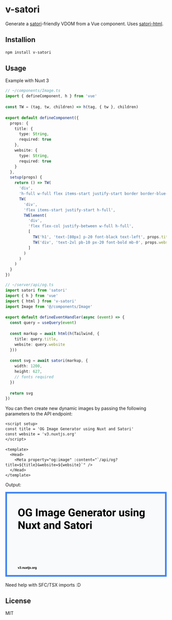 # v-satori

Generate a [satori](https://github.com/vercel/satori)-friendly VDOM from a Vue component. Uses [satori-html](https://github.com/natemoo-re/satori-html).

## Installion

```bash
npm install v-satori
```

## Usage

Example with Nuxt 3

```ts
// ~/components/Image.ts
import { defineComponent, h } from 'vue'

const TW = (tag, tw, children) => h(tag, { tw }, children)

export default defineComponent({
  props: {
    title: {
      type: String,
      required: true
    },
    website: {
      type: String,
      required: true
    }
  },
  setup(props) {
    return () => TW(
      'div',
      'h-full w-full flex items-start justify-start border border-blue-500 border-[12px] bg-gray-50',
      TW(
        'div',
        'flex items-start justify-start h-full',
        TWElement(
          'div',
          'flex flex-col justify-between w-full h-full',
          [
            TW('h1', 'text-[80px] p-20 font-black text-left', props.title),
            TW('div', 'text-2xl pb-10 px-20 font-bold mb-0', props.website)
          ]
        )
      )
    )
  }
})
```

```ts
// ~/server/api/og.ts
import satori from 'satori'
import { h } from 'vue'
import { html } from 'v-satori'
import Image from '@/components/Image'

export default defineEventHandler(async (event) => {
  const query = useQuery(event)

  const markup = await html(h(Tailwind, {
    title: query.title,
    website: query.website
  }))

  const svg = await satori(markup, {
    width: 1200,
    height: 627,
    // fonts required
  })

  return svg
})
```

You can then create new dynamic images by passing the following parameters to the API endpoint:

```vue
<script setup>
const title = 'OG Image Generator using Nuxt and Satori'
const website = 'v3.nuxtjs.org'
</script>

<template>
  <Head>
    <Meta property="og:image" :content="`/api/og?title=${title}&website=${website}`" />
  </Head>
</template>
```

Output:

<img src="sample.svg" />

Need help with SFC/TSX imports :D

## License

MIT
